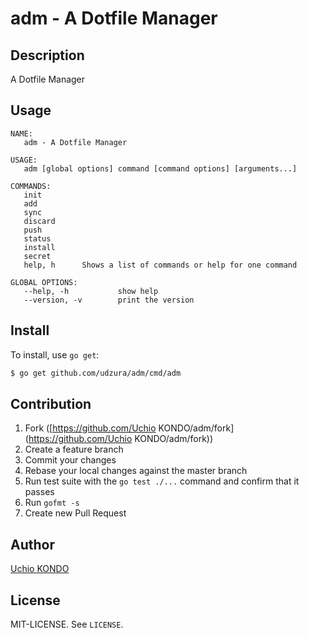 adm - A Dotfile Manager
=======================

## Description

A Dotfile Manager

## Usage

```
NAME:
   adm - A Dotfile Manager

USAGE:
   adm [global options] command [command options] [arguments...]

COMMANDS:
   init
   add
   sync
   discard
   push
   status
   install
   secret
   help, h      Shows a list of commands or help for one command
   
GLOBAL OPTIONS:
   --help, -h           show help
   --version, -v        print the version
```

## Install

To install, use `go get`:

```bash
$ go get github.com/udzura/adm/cmd/adm
```

## Contribution

1. Fork ([https://github.com/Uchio KONDO/adm/fork](https://github.com/Uchio KONDO/adm/fork))
1. Create a feature branch
1. Commit your changes
1. Rebase your local changes against the master branch
1. Run test suite with the `go test ./...` command and confirm that it passes
1. Run `gofmt -s`
1. Create new Pull Request

## Author

[Uchio KONDO](https://github.com/udzura)

## License

MIT-LICENSE. See `LICENSE`.
